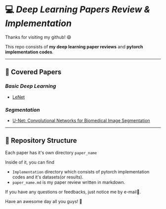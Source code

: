 # 💻 **_Deep Learning Papers Review & Implementation_**  

Thanks for visiting my github! 😄  

This repo consists of **my deep learning paper reviews** and **pytorch implementation codes**.
***
## 📑 **Covered Papers**
### _Basic Deep Learning_  
* [LeNet](https://ieeexplore.ieee.org/document/726791)

### _Segmentation_
* [U-Net: Convolutional Networks for Biomedical Image Segmentation
](https://arxiv.org/abs/1505.04597)  

***  
## 📂 **Repository Structure**  
Each paper has it's own directory `paper_name`  
  
Inside of it, you can find  
* `Implementation` directory which consists of pytorch implementation codes and it's datasets(or results).  
* `paper_name.md` is my paper review written in markdown.  
  
If you have any questions or feedbacks, just notice me by e-mail📩.  
  
Have an awesome day all you guys! 🤗
